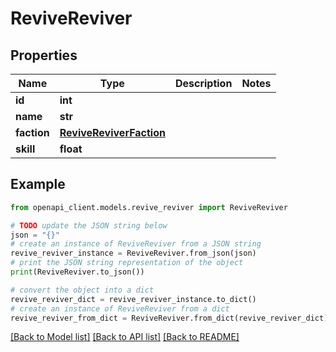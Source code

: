 # ReviveReviver


## Properties

Name | Type | Description | Notes
------------ | ------------- | ------------- | -------------
**id** | **int** |  | 
**name** | **str** |  | 
**faction** | [**ReviveReviverFaction**](ReviveReviverFaction.md) |  | 
**skill** | **float** |  | 

## Example

```python
from openapi_client.models.revive_reviver import ReviveReviver

# TODO update the JSON string below
json = "{}"
# create an instance of ReviveReviver from a JSON string
revive_reviver_instance = ReviveReviver.from_json(json)
# print the JSON string representation of the object
print(ReviveReviver.to_json())

# convert the object into a dict
revive_reviver_dict = revive_reviver_instance.to_dict()
# create an instance of ReviveReviver from a dict
revive_reviver_from_dict = ReviveReviver.from_dict(revive_reviver_dict)
```
[[Back to Model list]](../README.md#documentation-for-models) [[Back to API list]](../README.md#documentation-for-api-endpoints) [[Back to README]](../README.md)


